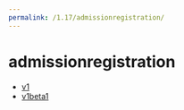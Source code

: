 ```yaml
---
permalink: /1.17/admissionregistration/
---
```


# admissionregistration



* [v1](v1/index.md)
* [v1beta1](v1beta1/index.md)
